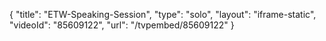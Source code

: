 {
    "title": "ETW-Speaking-Session",
    "type": "solo",
    "layout": "iframe-static",
    "videoId": "85609122",
    "url": "\/tvpembed\/85609122"
}